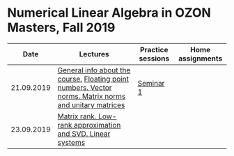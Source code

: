 # Numerical Linear Algebra in OZON Masters, Fall 2019

|Date| Lectures | Practice sessions | Home assignments|
|----|----|----| ---- |
|21.09.2019| [General info about the course.](./lectures/general_info.ipynb) [Floating point numbers. Vector norms. Matrix norms and unitary matrices](./lectures/lecture1/lecture-1.ipynb) | [Seminar 1](./seminars/seminar1/seminar1.ipynb) | |
| 23.09.2019| [Matrix rank. Low-rank approximation and SVD. Linear systems](./lectures/lecture2/lecture2.ipynb) | | |
